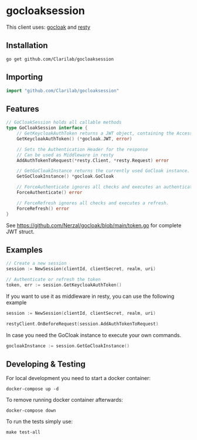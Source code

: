 # gocloaksession

This client uses: [gocloak](https://github.com/Nerzal/gocloak) and [resty](https://github.com/go-resty/resty)

## Installation

```shell
go get github.com/Clarilab/gocloaksession
```

## Importing

```go
import "github.com/Clarilab/gocloaksession"
```

## Features

```go
// GoCloakSession holds all callable methods
type GoCloakSession interface {
	// GetKeycloakAuthToken returns a JWT object, containing the AccessToken and more
	GetKeycloakAuthToken() (*gocloak.JWT, error)

	// Sets the Authentication Header for the response
	// Can be used as Middleware in resty
	AddAuthTokenToRequest(*resty.Client, *resty.Request) error

	// GetGoCloakInstance returns the currently used GoCloak instance.
	GetGoCloakInstance() *gocloak.GoCloak

	// ForceAuthenticate ignores all checks and executes an authentication.
	ForceAuthenticate() error

	// ForceRefresh ignores all checks and executes a refresh.
	ForceRefresh() error
}

```

See https://github.com/Nerzal/gocloak/blob/main/token.go for complete JWT struct.

## Examples

```go
// Create a new session
session := NewSession(clientId, clientSecret, realm, uri)

// Authenticate or refresh the token
token, err := session.GetKeycloakAuthToken()
```

If you want to use it as middleware in resty, you can use the following example

```go
session := NewSession(clientId, clientSecret, realm, uri)

restyClient.OnBeforeRequest(session.AddAuthTokenToRequest)
```

In case you need the GoCloak instance to execute your own commands.

```go
gocloakInstance := session.GetGoCloakInstance()
```

## Developing & Testing

For local development you need to start a docker container:

```shell
docker-compose up -d
```

To remove running docker container afterwards:

```shell
docker-compose down
```

To run the tests simply use:

```shell
make test-all
```
